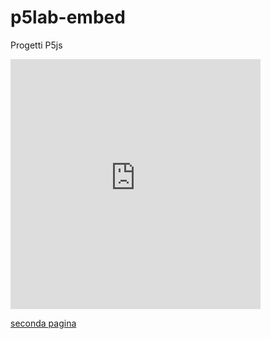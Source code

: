 # p5lab-embed
Progetti P5js

<iframe src="https://preview.p5js.org/lazzariomar/embed/kYaD_QjLJ" width="400" height="400" style="border:none;"></iframe>

[seconda pagina](./secondaPagina.md)
